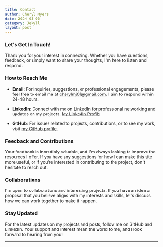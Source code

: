 ```yaml
---
title: Contact
author: Cheryl Myers
date: 2024-03-08
category: Jekyll
layout: post
---
```


### Let's Get In Touch!

Thank you for your interest in connecting. Whether you have questions, feedback, or simply want to share your thoughts, I'm here to listen and respond.

### How to Reach Me

- **Email**: For inquiries, suggestions, or professional engagements, please feel free to email me at [cherylmj01@gmail.com](mailto:cherylmj01@gmail.com). I aim to respond within 24-48 hours.

- **LinkedIn**: Connect with me on LinkedIn for professional networking and updates on my projects. [My LinkedIn Profile](https://www.linkedin.com/in/cherylmyers1/)

- **GitHub**: For issues related to projects, contributions, or to see my work, visit [my GitHub profile](https://github.com/cherylmj01).

### Feedback and Contributions

Your feedback is incredibly valuable, and I'm always looking to improve the resources I offer. If you have any suggestions for how I can make this site more useful, or if you're interested in contributing to the project, don't hesitate to reach out.

### Collaborations

I'm open to collaborations and interesting projects. If you have an idea or proposal that you believe aligns with my interests and skills, let's discuss how we can work together to make it happen.

### Stay Updated

For the latest updates on my projects and posts, follow me on GitHub and LinkedIn. Your support and interest mean the world to me, and I look forward to hearing from you!

---
